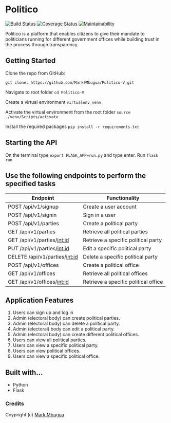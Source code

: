 # Politico

[![Build Status](https://travis-ci.org/Mark9Mbugua/Politico-V.svg?branch=ch-add-readme-badges-%23163818963)](https://travis-ci.org/Mark9Mbugua/Politico-V)     [![Coverage Status](https://coveralls.io/repos/github/Mark9Mbugua/Politico-V/badge.svg?branch=ch-add-readme-badges-%23163818963)](https://coveralls.io/github/Mark9Mbugua/Politico-V?branch=ch-add-readme-badges-%23163818963) [![Maintainability](https://api.codeclimate.com/v1/badges/a99a88d28ad37a79dbf6/maintainability)](https://codeclimate.com/github/codeclimate/codeclimate/maintainability)

Politico is a platform that enables citizens to give their mandate to politicians running for different government offices
while building trust in the process through transparency.

## Getting Started
Clone the repo from GitHub:
    
    git clone: https://github.com/Mark9Mbugua/Politico-V.git

Navigate to root folder
    `cd Politico-V`

Create a virtual environment
    `virtualenv venv`

Activate the virtual environment from the root folder
    `source ./venv/Scripts/activate`

Install the required packages
    `pip install -r requirements.txt`

## Starting the API

On the terminal type `export FLASK_APP=run.py` and type enter. Run `flask run`

## Use the following endpoints to perform the specified tasks
		 
| 	Endpoint                                |   Functionality                                |    
| ------------------------------------------|------------------------------------------------|
| POST /api/v1/signup                       | Create a user account                          |   
| POST /api/v1/signin                       | Sign in a user                                 |
| POST /api/v1/parties                      | Create a political party                       |
| GET /api/v1/parties                       | Retrieve all political parties                 | 
| GET /api/v1/parties/<int:id>              | Retrieve a specific political party            |
| PUT /api/v1/parties/<int:id>              | Edit a specific political party                |
| DELETE /api/v1/parties/<int:id>           | Delete a specific political party              |
| POST /api/v1/offices                      | Create a  political office                     |
| GET /api/v1/offices                       | Retrieve all political offices                 |
| GET /api/v1/offices/<int:id>              | Retrieve a specific political office           |                      


## Application Features

1. Users can sign up and log in
2. Admin (electoral body) can create political parties.
3. Admin (electoral body) can delete a political party.
4. Admin (electoral) body can edit a political party.
5. Admin (electoral body) can create different political offices.
6. Users can view all political parties.
7. Users can view a specific political party.
8. Users can view political offices.
9. Users can view a specific political office.

## Built with...

* Python
* Flask

### Credits
Coypright (c) [Mark Mbugua](https://github.com/Mark9Mbugua)